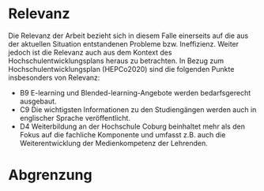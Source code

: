# Relevanz

Die Relevanz der Arbeit bezieht sich in diesem Falle einerseits auf die aus der aktuellen Situation entstandenen Probleme bzw. Ineffizienz.
Weiter jedoch ist die Relevanz auch aus dem Kontext des Hochschulentwicklungsplans heraus zu betrachten. In Bezug zum Hochschulentwicklungsplan (HEPCo2020) sind die folgenden Punkte insbesonders von Relevanz:

* B9 E-learning und Blended-learning-Angebote werden bedarfsgerecht ausgebaut.
* C9 Die wichtigsten Informationen zu den Studiengängen werden auch in englischer Sprache veröffentlicht.
* D4 Weiterbildung an der Hochschule Coburg beinhaltet mehr als den Fokus auf die fachliche Komponente und umfasst z.B. auch die Weiterentwicklung der Medienkompetenz der Lehrenden.

# Abgrenzung
